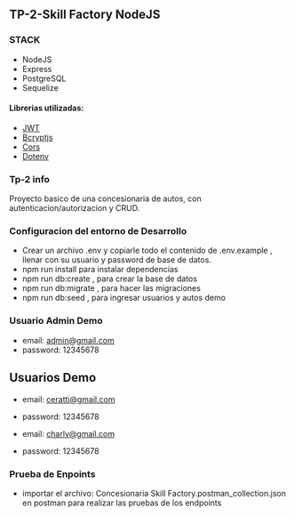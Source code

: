 ## TP-2-Skill Factory NodeJS

### STACK

- NodeJS
- Express
- PostgreSQL
- Sequelize

#### Librerias utilizadas:

- [JWT ](https://www.npmjs.com/package/jsonwebtoken)
- [Bcryptjs](https://www.npmjs.com/package/bcryptjs)
- [Cors](https://www.npmjs.com/package/cors)
- [Dotenv](https://www.npmjs.com/package/dotenv)

### Tp-2 info

Proyecto basico de una concesionaria de autos, con autenticacion/autorizacion y CRUD.

### Configuracion del entorno de Desarrollo

- Crear un archivo .env y copiarle todo el contenido de .env.example , llenar con su usuario y password de base de datos.
- npm run install para instalar dependencias
- npm run db:create , para crear la base de datos
- npm run db:migrate , para hacer las migraciones
- npm run db:seed , para ingresar usuarios y autos demo

### Usuario Admin Demo

- email: admin@gmail.com
- password: 12345678

## Usuarios Demo

- email: ceratti@gmail.com
- password: 12345678

- email: charly@gmail.com
- password: 12345678

### Prueba de Enpoints

- importar el archivo: Concesionaria Skill Factory.postman_collection.json en postman
  para realizar las pruebas de los endpoints
